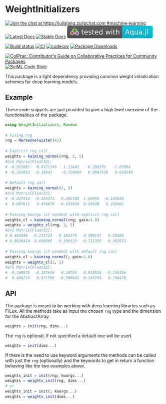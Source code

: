 # WeightInitializers

[![Join the chat at https://julialang.zulipchat.com #machine-learning](https://img.shields.io/static/v1?label=Zulip&message=chat&color=9558b2&labelColor=389826)](https://julialang.zulipchat.com/#narrow/stream/machine-learning)
[![Latest Docs](https://img.shields.io/badge/docs-latest-blue.svg)](https://lux.csail.mit.edu/dev/api/Building_Blocks/WeightInitializers)
[![Stable Docs](https://img.shields.io/badge/docs-stable-blue.svg)](https://lux.csail.mit.edu/stable/api/Building_Blocks/WeightInitializers)
[![Aqua QA](https://raw.githubusercontent.com/JuliaTesting/Aqua.jl/master/badge.svg)](https://github.com/JuliaTesting/Aqua.jl)

[![Build status](https://badge.buildkite.com/ffa2c8c3629cd58322446cddd3e8dcc4f121c28a574ee3e626.svg?branch=main)](https://buildkite.com/julialang/weightinitializers-dot-jl)
[![CI](https://github.com/LuxDL/WeightInitializers.jl/actions/workflows/CI.yml/badge.svg)](https://github.com/LuxDL/WeightInitializers.jl/actions/workflows/CI.yml)
[![codecov](https://codecov.io/gh/LuxDL/WeightInitializers.jl/branch/main/graph/badge.svg?token=1ZY0A2NPEM)](https://codecov.io/gh/LuxDL/WeightInitializers.jl)
[![Package Downloads](https://shields.io/endpoint?url=https://pkgs.genieframework.com/api/v1/badge/WeightInitializers)](https://pkgs.genieframework.com?packages=WeightInitializers)

[![ColPrac: Contributor's Guide on Collaborative Practices for Community Packages](https://img.shields.io/badge/ColPrac-Contributor's%20Guide-blueviolet)](https://github.com/SciML/ColPrac)
[![SciML Code Style](https://img.shields.io/static/v1?label=code%20style&message=SciML&color=9558b2&labelColor=389826)](https://github.com/SciML/SciMLStyle)

This package is a light dependency providing common weight initialization schemes for deep
learning models.

## Example

These code snippets are just provided to give a high level overview of the functionalities
of the package.

```julia
using WeightInitializers, Random

# Fixing rng
rng = MersenneTwister(42)

# Explicit rng call
weights = kaiming_normal(rng, 2, 5)
#2×5 Matrix{Float32}:
# -0.351662   0.0171745   1.12442   -0.296372   -1.67094
# -0.281053  -0.18941    -0.724099   0.0987538   0.634549

# Default rng call
weights = kaiming_normal(2, 5)
#2×5 Matrix{Float32}:
# -0.227513  -0.265372   0.265788  1.29955  -0.192836
#  0.687611   0.454679  -0.433656  0.20548   0.292002

# Passing kwargs (if needed) with explicit rng call
weights_cl = kaiming_normal(rng; gain=1.0)
weights = weights_cl(rng, 2, 5)
#2×5 Matrix{Float32}:
# 0.484056   0.231723   0.164379   0.306147   0.18365
# 0.0836414  0.666965  -0.396323  -0.711329  -0.382971

# Passing kwargs (if needed) with default rng call
weights_cl = kaiming_normal(; gain=1.0)
weights = weights_cl(2, 5)
#2×5 Matrix{Float32}:
# -0.160876  -0.187646   0.18794   0.918918  -0.136356
#  0.486214   0.321506  -0.306641  0.145296   0.206476
```

## API

The package is meant to be working with deep learning libraries such as F/Lux. All the
methods take as input the chosen `rng` type and the dimension for the AbstractArray.

```julia
weights = init(rng, dims...)
```

The `rng` is optional, if not specified a default one will be used.

```julia
weights = init(dims...)
```

If there is the need to use keyword arguments the methods can be called with just the `rng`
(optionally) and the keywords to get in return a function behaving like the two examples
above.

```julia
weights_init = init(rng; kwargs...)
weights = weights_init(rng, dims...)
# or
weights_init = init(; kwargs...)
weights = weights_init(dims...)
```
